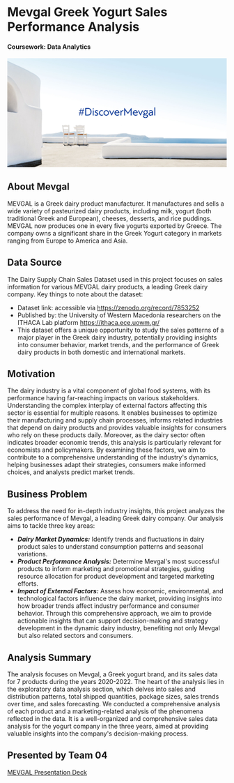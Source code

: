 # Mevgal Greek Yogurt Sales Performance Analysis
#### **Coursework: Data Analytics**

![](https://github.com/SnehaEkka/BA780-Greek-Yogurt-Sales-Analysis/blob/main/Mevgal-banner.jpg)

## About Mevgal
MEVGAL is a Greek dairy product manufacturer. It manufactures and sells a wide variety of pasteurized dairy products, including milk, yogurt (both traditional Greek and European), cheeses, desserts, and rice puddings. MEVGAL now produces one in every five yogurts exported by Greece. The company owns a significant share in the Greek Yogurt category in markets ranging from Europe to America and Asia.

## Data Source
The Dairy Supply Chain Sales Dataset used in this project focuses on sales information for various MEVGAL dairy products, a leading Greek dairy company. Key things to note about the dataset:
- Dataset link: accessible via https://zenodo.org/record/7853252
- Published by: the University of Western Macedonia researchers on the ITHACA Lab platform https://ithaca.ece.uowm.gr/
- This dataset offers a unique opportunity to study the sales patterns of a major player in the Greek dairy industry, potentially providing insights into consumer behavior, market trends, and the performance of Greek dairy products in both domestic and international markets.

## Motivation
The dairy industry is a vital component of global food systems, with its performance having far-reaching impacts on various stakeholders. Understanding the complex interplay of external factors affecting this sector is essential for multiple reasons. It enables businesses to optimize their manufacturing and supply chain processes, informs related industries that depend on dairy products and provides valuable insights for consumers who rely on these products daily. Moreover, as the dairy sector often indicates broader economic trends, this analysis is particularly relevant for economists and policymakers. By examining these factors, we aim to contribute to a comprehensive understanding of the industry's dynamics, helping businesses adapt their strategies, consumers make informed choices, and analysts predict market trends.

## Business Problem
To address the need for in-depth industry insights, this project analyzes the sales performance of Mevgal, a leading Greek dairy company. Our analysis aims to tackle three key areas:
- ***Dairy Market Dynamics:*** Identify trends and fluctuations in dairy product sales to understand consumption patterns and seasonal variations.
- ***Product Performance Analysis:*** Determine Mevgal's most successful products to inform marketing and promotional strategies, guiding resource allocation for product development and targeted marketing efforts.
- ***Impact of External Factors:*** Assess how economic, environmental, and technological factors influence the dairy market, providing insights into how broader trends affect industry performance and consumer behavior.
Through this comprehensive approach, we aim to provide actionable insights that can support decision-making and strategy development in the dynamic dairy industry, benefiting not only Mevgal but also related sectors and consumers.

## Analysis Summary
The analysis focuses on Mevgal, a Greek yogurt brand, and its sales data for 7 products during the years 2020-2022. The heart of the analysis lies in the exploratory data analysis section, which delves into sales and distribution patterns, total shipped quantities, package sizes, sales trends over time, and sales forecasting. We conducted a comprehensive analysis of each product and a marketing-related analysis of the phenomena reflected in the data. It is a well-organized and comprehensive sales data analysis for the yogurt company in the three years, aimed at providing valuable insights into the company's decision-making process.

## **Presented by Team 04**
[MEVGAL Presentation Deck](https://www.canva.com/design/DAFxrObRam8/Zp9cwPbMrqd1GxI1oGxcuA/view)
